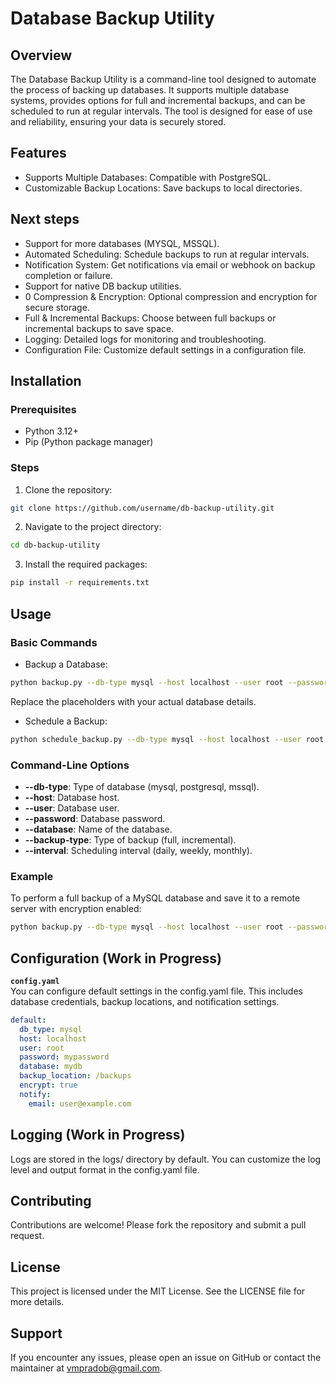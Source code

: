 # Database Backup Utility
## Overview
The Database Backup Utility is a command-line tool designed to automate the process of backing up databases. It supports multiple database systems, provides options for full and incremental backups, and can be scheduled to run at regular intervals. The tool is designed for ease of use and reliability, ensuring your data is securely stored.

## Features
- Supports Multiple Databases: Compatible with PostgreSQL.
- Customizable Backup Locations: Save backups to local directories.

## Next steps
- Support for more databases (MYSQL, MSSQL).
- Automated Scheduling: Schedule backups to run at regular intervals.
- Notification System: Get notifications via email or webhook on backup completion or failure.
- Support for native DB backup utilities.
- 0 Compression & Encryption: Optional compression and encryption for secure storage.
- Full & Incremental Backups: Choose between full backups or incremental backups to save space.
- Logging: Detailed logs for monitoring and troubleshooting.
- Configuration File: Customize default settings in a configuration file.

## Installation
### Prerequisites

- Python 3.12+
- Pip (Python package manager)
### Steps
1. Clone the repository:

```bash
git clone https://github.com/username/db-backup-utility.git
```

2. Navigate to the project directory:
```bash 
cd db-backup-utility
```

3. Install the required packages:

```bash
pip install -r requirements.txt
```

## Usage
### Basic Commands
- Backup a Database:
```bash
python backup.py --db-type mysql --host localhost --user root --password mypassword --database mydb --backup-type full
```
Replace the placeholders with your actual database details.

- Schedule a Backup:
```bash
python schedule_backup.py --db-type mysql --host localhost --user root --password mypassword --database mydb --interval daily 
```

### Command-Line Options
- **--db-type**: Type of database (mysql, postgresql, mssql).
- **--host**: Database host.
- **--user**: Database user.
- **--password**: Database password.
- **--database**: Name of the database.
- **--backup-type**: Type of backup (full, incremental).
- **--interval**: Scheduling interval (daily, weekly, monthly).

### Example
To perform a full backup of a MySQL database and save it to a remote server with encryption enabled:

```bash
python backup.py --db-type mysql --host localhost --user root --password mypassword --database mydb --backup-type full --encrypt --remote-server user@remote-server:/backups/
```

## Configuration (Work in Progress)
**`config.yaml`** \
You can configure default settings in the config.yaml file. This includes database credentials, backup locations, and notification settings.

```yaml
default:
  db_type: mysql
  host: localhost
  user: root
  password: mypassword
  database: mydb
  backup_location: /backups
  encrypt: true
  notify:
    email: user@example.com
```
## Logging (Work in Progress)
Logs are stored in the logs/ directory by default. You can customize the log level and output format in the config.yaml file.

## Contributing
Contributions are welcome! Please fork the repository and submit a pull request.

## License
This project is licensed under the MIT License. See the LICENSE file for more details.

## Support
If you encounter any issues, please open an issue on GitHub or contact the maintainer at [vmpradob@gmail.com](mailto:vmpradob@gmail.com).
